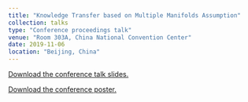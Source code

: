 ```yaml
---
title: "Knowledge Transfer based on Multiple Manifolds Assumption"
collection: talks
type: "Conference proceedings talk"
venue: "Room 303A, China National Convention Center"
date: 2019-11-06
location: "Beijing, China"
---
```


[Download the conference talk slides.](https://drive.google.com/file/d/1iZgHiqLDketnz7csRiAY25GRO8DldYy2/view?usp=sharing)

[Download the conference poster.](https://drive.google.com/file/d/190l58Tez3burm53yGt_U-2vUt-E1otYc/view?usp=sharing)
